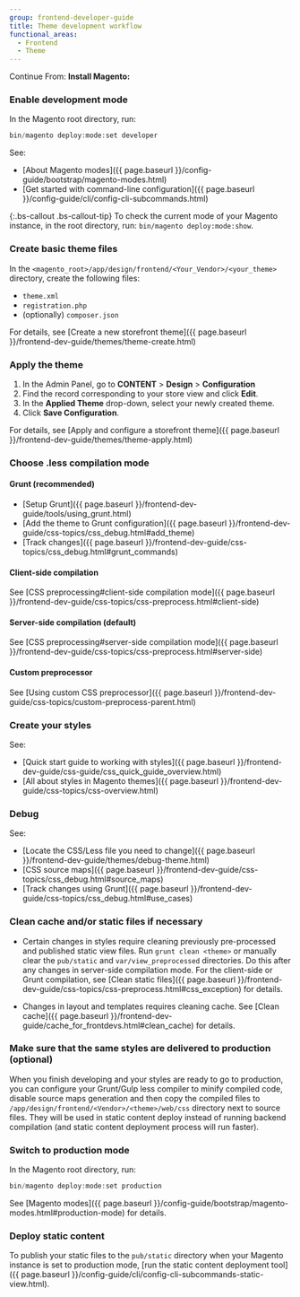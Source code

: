 ```yaml
---
group: frontend-developer-guide
title: Theme development workflow
functional_areas:
  - Frontend
  - Theme
---
```


Continue From:
**Install Magento:**

### Enable development mode

In the Magento root directory, run:

```php
bin/magento deploy:mode:set developer
```

See:

*  [About Magento modes]({{ page.baseurl }}/config-guide/bootstrap/magento-modes.html)
*  [Get started with command-line configuration]({{ page.baseurl }}/config-guide/cli/config-cli-subcommands.html)

{:.bs-callout .bs-callout-tip}
To check the current mode of your Magento instance, in the root directory, run: `bin/magento deploy:mode:show`.

### Create basic theme files

In the `<magento_root>/app/design/frontend/<Your_Vendor>/<your_theme>` directory, create the following files:

*  `theme.xml`
*  `registration.php`
*  (optionally) `composer.json`

For details, see [Create a new storefront theme]({{ page.baseurl }}/frontend-dev-guide/themes/theme-create.html)

### Apply the theme

1. In the Admin Panel, go to **CONTENT** > **Design** > **Configuration**
1. Find the record corresponding to your store view and click **Edit**.
1. In the **Applied Theme** drop-down, select your newly created theme.
1. Click **Save Configuration**.

For details, see [Apply and configure a storefront theme]({{ page.baseurl }}/frontend-dev-guide/themes/theme-apply.html)

### Choose .less compilation mode

#### Grunt (recommended)

*  [Setup Grunt]({{ page.baseurl }}/frontend-dev-guide/tools/using_grunt.html)
*  [Add the theme to Grunt configuration]({{ page.baseurl }}/frontend-dev-guide/css-topics/css_debug.html#add_theme)
*  [Track changes]({{ page.baseurl }}/frontend-dev-guide/css-topics/css_debug.html#grunt_commands)

#### Client-side compilation

See [CSS preprocessing#client-side compilation mode]({{ page.baseurl }}/frontend-dev-guide/css-topics/css-preprocess.html#client-side)

#### Server-side compilation (default)

See [CSS preprocessing#server-side compilation mode]({{ page.baseurl }}/frontend-dev-guide/css-topics/css-preprocess.html#server-side)

#### Custom preprocessor

See [Using custom CSS preprocessor]({{ page.baseurl }}/frontend-dev-guide/css-topics/custom-preprocess-parent.html)

### Create your styles

See:

*  [Quick start guide to working with styles]({{ page.baseurl }}/frontend-dev-guide/css-guide/css_quick_guide_overview.html)
*  [All about styles in Magento themes]({{ page.baseurl }}/frontend-dev-guide/css-topics/css-overview.html)

### Debug

See:

*  [Locate the CSS/Less file you need to change]({{ page.baseurl }}/frontend-dev-guide/themes/debug-theme.html)
*  [CSS source maps]({{ page.baseurl }}/frontend-dev-guide/css-topics/css_debug.html#source_maps)
*  [Track changes using Grunt]({{ page.baseurl }}/frontend-dev-guide/css-topics/css_debug.html#use_cases)

### Clean cache and/or static files if necessary

*  Certain changes in styles require cleaning previously pre-processed and published static view files. Run `grunt clean <theme>` or manually clear the `pub/static` and `var/view_preprocessed` directories. Do this after any changes in server-side compilation mode. For the client-side or Grunt compilation, see [Clean static files]({{ page.baseurl }}/frontend-dev-guide/css-topics/css-preprocess.html#css_exception) for details.

*  Changes in layout and templates requires cleaning cache. See [Clean cache]({{ page.baseurl }}/frontend-dev-guide/cache_for_frontdevs.html#clean_cache) for details.

### Make sure that the same styles are delivered to production (optional)

When you finish developing and your styles are ready to go to production, you can configure your Grunt/Gulp less compiler to minify compiled code, disable source maps generation and then copy the compiled files to `/app/design/frontend/<Vendor>/<theme>/web/css` directory next to source files. They will be used in static content deploy instead of running backend compilation (and static content deployment process will run faster).

### Switch to production mode

In the Magento root directory, run:

```php
bin/magento deploy:mode:set production
```

See [Magento modes]({{ page.baseurl }}/config-guide/bootstrap/magento-modes.html#production-mode) for details.

### Deploy static content

To publish your static files to the `pub/static` directory when your Magento instance is set to production mode, [run the static content deployment tool]({{ page.baseurl }}/config-guide/cli/config-cli-subcommands-static-view.html).
